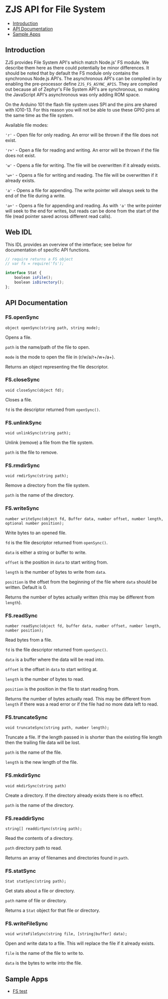 ZJS API for File System
==================

* [Introduction](#introduction)
* [API Documentation](#api-documentation)
* [Sample Apps](#sample-apps)

Introduction
------------
ZJS provides File System API's which match Node.js' FS module. We describe them
here as there could potentially be minor differences. It should be noted that by
default the FS module only contains the synchronous Node.js API's. The
asynchronous API's can be compiled in by enabling the pre-processor define
`ZJS_FS_ASYNC_APIS`. They are compiled out because all of Zephyr's File
System API's are synchronous, so making the JavaScript API's asynchronous was
only adding ROM space.

On the Arduino 101 the flash file system uses SPI and the pins are shared with
IO10-13. For this reason you will not be able to use these GPIO pins at the
same time as the file system.

Available file modes:

`'r'` - Open file for only reading. An error will be thrown if the file does
not exist.

`'r+'` - Open a file for reading and writing. An error will be thrown if the
file does not exist.

`'w'` - Opens a file for writing. The file will be overwritten if it already
exists.

`'w+'` - Opens a file for writing and reading. The file will be overwritten if
it already exists.

`'a'` - Opens a file for appending. The write pointer will always seek
to the end of the file during a write.

`'a+'` - Opens a file for appending and reading. As with `'a'` the write
pointer will seek to the end for writes, but reads can be done from the
start of the file (read pointer saved across different read calls).

Web IDL
-------
This IDL provides an overview of the interface; see below for documentation of
specific API functions.

```javascript
// require returns a FS object
// var fs = require('fs');

interface Stat {
    boolean isFile();
    boolean isDirectory();
};
```

API Documentation
-----------------

### FS.openSync
`object openSync(string path, string mode);`

Opens a file.

`path` is the name/path of the file to open.

`mode` is the mode to open the file in (r/w/a/r+/w+/a+).

Returns an object representing the file descriptor.

### FS.closeSync
`void closeSync(object fd);`

Closes a file.

`fd` is the descriptor returned from `openSync()`.

### FS.unlinkSync
`void unlinkSync(string path);`

Unlink (remove) a file from the file system.

`path` is the file to remove.

### FS.rmdirSync
`void rmdirSync(string path);`

Remove a directory from the file system.

`path` is the name of the directory.

### FS.writeSync
`number writeSync(object fd, Buffer data, number offset, number length, optional number position);`

Write bytes to an opened file.

`fd` is the file descriptor returned from `openSync()`.

`data` is either a string or buffer to write.

`offset` is the position in `data` to start writing from.

`length` is the number of bytes to write from `data`.

`position` is the offset from the beginning of the file where `data` should be
written. Default is 0.

Returns the number of bytes actually written (this may be different from `length`).

### FS.readSync
`number readSync(object fd, buffer data, number offset, number length, number position);`

Read bytes from a file.

`fd` is the file descriptor returned from `openSync()`.

`data` is a buffer where the data will be read into.

`offset` is the offset in `data` to start writing at.

`length` is the number of bytes to read.

`position` is the position in the file to start reading from.

Returns the number of bytes actually read. This may be different from `length`
if there was a read error or if the file had no more data left to read.

### FS.truncateSync
`void truncateSync(string path, number length);`

Truncate a file. If the length passed in is shorter than the existing file
length then the trailing file data will be lost.

`path` is the name of the file.

`length` is the new length of the file.

### FS.mkdirSync
`void mkdirSync(string path)`

Create a directory. If the directory already exists there is no effect.

`path` is the name of the directory.

### FS.readdirSync
`string[] readdirSync(string path);`

Read the contents of a directory.

`path` directory path to read.

Returns an array of filenames and directories found in `path`.

### FS.statSync
`Stat statSync(string path);`

Get stats about a file or directory.

`path` name of file or directory.

Returns a `Stat` object for that file or directory.

### FS.writeFileSync
`void writeFileSync(string file, [string|buffer] data);`

Open and write data to a file. This will replace the file if it already exists.

`file` is the name of the file to write to.

`data` is the bytes to write into the file.

Sample Apps
-----------
* [FS test](../tests/test-fs.js)
